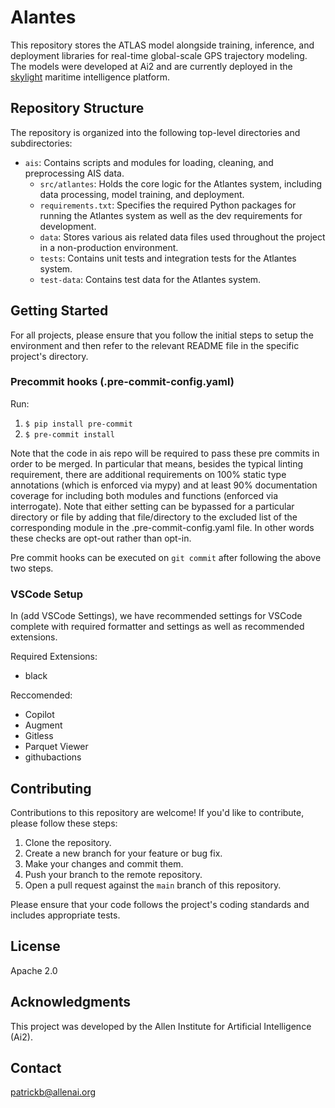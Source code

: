

# Alantes


This repository stores the ATLAS model alongside training, inference, and deployment libraries for real-time global-scale GPS trajectory modeling. The models were developed at Ai2 and are currently deployed in the [skylight](https://www.skylight.global/) maritime intelligence platform.

## Repository Structure

The repository is organized into the following top-level directories and subdirectories:


- `ais`: Contains scripts and modules for loading, cleaning, and preprocessing AIS data.
    - `src/atlantes`: Holds the core logic for the Atlantes system, including data processing, model training, and deployment.
    - `requirements.txt`: Specifies the required Python packages for running the Atlantes system as well as the dev requirements for development.
    - `data`: Stores various ais related data files used throughout the project in a non-production environment.
    - `tests`: Contains unit tests and integration tests for the Atlantes system.
    - `test-data`: Contains test data for the Atlantes system.


## Getting Started
For all projects, please ensure that you follow the initial steps to setup the environment and then refer to the relevant README file in the specific project's directory.
### Precommit hooks (.pre-commit-config.yaml)

Run:

1.  `$ pip install pre-commit`
2.  `$ pre-commit install`

Note that the code in ais repo will be required to pass these pre commits in order to be merged. In particular that means, besides the typical linting requirement, there are additional requirements on 100% static type annotations (which is enforced via mypy) and at least 90% documentation coverage for including both modules and functions (enforced via interrogate). Note that either setting can be bypassed for a particular directory or file by adding that file/directory to the excluded list of the corresponding module in the .pre-commit-config.yaml file. In other words these checks are opt-out rather than opt-in.

Pre commit hooks can be executed on `git commit` after following the above two steps.


### VSCode Setup

In (add VSCode Settings), we have recommended settings for VSCode complete with required formatter and settings as well as recommended extensions.


Required Extensions:
- black


Reccomended:
- Copilot
- Augment
- Gitless
- Parquet Viewer
- githubactions

## Contributing

Contributions to this repository are welcome! If you'd like to contribute, please follow these steps:

1. Clone the repository.
2. Create a new branch for your feature or bug fix.
3. Make your changes and commit them.
4. Push your branch to the remote repository.
5. Open a pull request against the `main` branch of this repository.

Please ensure that your code follows the project's coding standards and includes appropriate tests.

## License

Apache 2.0

## Acknowledgments
This project was developed by the Allen Institute for Artificial Intelligence (Ai2).

## Contact
patrickb@allenai.org
